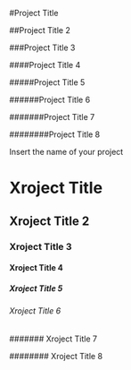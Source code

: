 #Project Title

##Project Title 2

###Project Title 3

####Project Title 4

#####Project Title 5

######Project Title 6

#######Project Title 7

########Project Title 8

Insert the name of your project

# Xroject Title

## Xroject Title 2

### Xroject Title 3

#### Xroject Title 4

##### Xroject Title 5

###### Xroject Title 6

####### Xroject Title 7

######## Xroject Title 8
